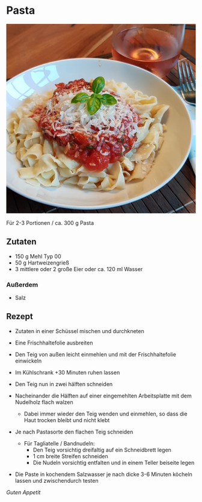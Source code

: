 # Pasta

![img](imgs/Pasta.jpg)

Für 2-3 Portionen / ca. 300 g Pasta

## Zutaten
- 150 g Mehl Typ 00
- 50 g Hartweizengrieß
- 3 mittlere oder 2 große Eier oder ca. 120 ml Wasser

### Außerdem
- Salz

## Rezept
- Zutaten in einer Schüssel mischen und durchkneten

- Eine Frischhaltefolie ausbreiten

- Den Teig von außen leicht einmehlen und mit der Frischhaltefolie einwickeln

- Im Kühlschrank +30 Minuten ruhen lassen

- Den Teig nun in zwei hälften schneiden

- Nacheinander die Hälften auf einer eingemehlten Arbeitsplatte mit dem Nudelholz flach walzen
  - Dabei immer wieder den Teig wenden und einmehlen, so dass die Haut trocken bleibt und nicht klebt

- Je nach Pastasorte den flachen Teig schneiden
  - Für Tagliatelle / Bandnudeln:
     - Den Teig vorsichtig dreifaltig auf ein Schneidbrett legen
     - 1 cm breite Streifen schneiden
     - Die Nudeln vorsichtig entfalten und in einem Teller beiseite legen

- Die Paste in kochendem Salzwasser je nach dicke 3-6 Minuten köcheln lassen und zwischendurch testen

*Guten Appetit*
